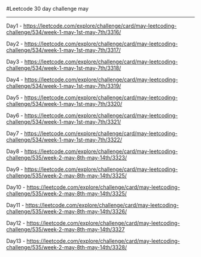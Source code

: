 #Leetcode 30 day challenge may

---
Day1 - https://leetcode.com/explore/challenge/card/may-leetcoding-challenge/534/week-1-may-1st-may-7th/3316/

Day2 - https://leetcode.com/explore/challenge/card/may-leetcoding-challenge/534/week-1-may-1st-may-7th/3317/

Day3 - https://leetcode.com/explore/challenge/card/may-leetcoding-challenge/534/week-1-may-1st-may-7th/3318/

Day4 - https://leetcode.com/explore/challenge/card/may-leetcoding-challenge/534/week-1-may-1st-may-7th/3319/

Day5 - https://leetcode.com/explore/challenge/card/may-leetcoding-challenge/534/week-1-may-1st-may-7th/3320/

Day6 - https://leetcode.com/explore/challenge/card/may-leetcoding-challenge/534/week-1-may-1st-may-7th/3321/

Day7 - https://leetcode.com/explore/challenge/card/may-leetcoding-challenge/534/week-1-may-1st-may-7th/3322/

Day8 - https://leetcode.com/explore/challenge/card/may-leetcoding-challenge/535/week-2-may-8th-may-14th/3323/

Day9 - https://leetcode.com/explore/challenge/card/may-leetcoding-challenge/535/week-2-may-8th-may-14th/3325/

Day10 - https://leetcode.com/explore/challenge/card/may-leetcoding-challenge/535/week-2-may-8th-may-14th/3325/

Day11 - https://leetcode.com/explore/challenge/card/may-leetcoding-challenge/535/week-2-may-8th-may-14th/3326/

Day12 - https://leetcode.com/explore/challenge/card/may-leetcoding-challenge/535/week-2-may-8th-may-14th/3327

Day13 - https://leetcode.com/explore/challenge/card/may-leetcoding-challenge/535/week-2-may-8th-may-14th/3328/



